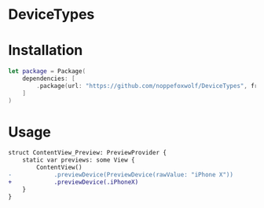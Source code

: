 # DeviceTypes

# Installation

```swift
let package = Package(
    dependencies: [
        .package(url: "https://github.com/noppefoxwolf/DeviceTypes", from: "0.0.1")
    ]
)
```

# Usage

```diff
struct ContentView_Preview: PreviewProvider {
    static var previews: some View {
        ContentView()
-            .previewDevice(PreviewDevice(rawValue: "iPhone X"))        
+            .previewDevice(.iPhoneX)
    }
}
```
